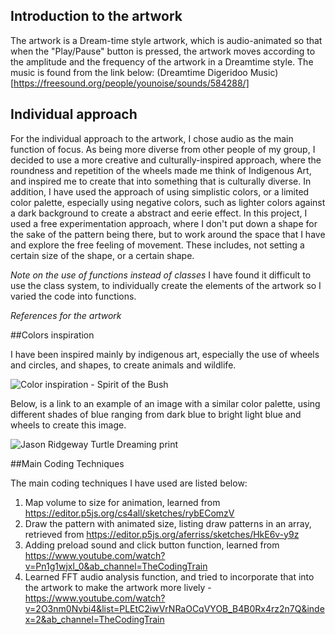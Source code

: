 ## Introduction to the artwork 

The artwork is a Dream-time style artwork, which is audio-animated so that when the "Play/Pause" button is pressed, the artwork moves according to the amplitude and the frequency of the artwork in a Dreamtime style. 
The music is found from the link below: 
(Dreamtime Digeridoo Music) [https://freesound.org/people/younoise/sounds/584288/]

## Individual approach

For the individual approach to the artwork, I chose audio as the main function of focus. 
As being more diverse from other people of my group, I decided to use a more creative and culturally-inspired approach, where the roundness and repetition of the wheels made me think of Indigenous Art, and inspired me to create that into something that is culturally diverse. In addition, I have used the approach of using simplistic colors, or a limited color palette, especially using negative colors, such as lighter colors against a dark background to create a abstract and eerie effect. In this project, I used a free experimentation approach, where I don't put down a shape for the sake of the pattern being there, but to work around the space that I have and explore the free feeling of movement. These includes, not setting a certain size of the shape, or a certain shape. 

_Note on the use of functions instead of classes_
I have found it difficult to use the class system, to individually create the elements of the artwork so I varied the code into functions.

*References for the artwork*

##Colors inspiration

I have been inspired mainly by indigenous art, especially the use of wheels and circles, and shapes, to create animals and wildlife. 
 

![Color inspiration - Spirit of the Bush](https://www.theozmaterialgirls.com/assets/full/20267.jpg?20210423090615)


Below, is a link to an example of an image with a similar color palette, using different shades of blue ranging from dark blue to bright light blue and wheels to create this image.


![Jason Ridgeway Turtle Dreaming print](https://www.dnaag.com.au/wp-content/uploads/2021/06/Jason-Ridgeway-Turtle-Dreaming-print.jpg)



##Main Coding Techniques

The main coding techniques I have used are listed below: 

1.  Map volume to size for animation, learned from https://editor.p5js.org/cs4all/sketches/rybEComzV
2.  Draw the pattern with animated size, listing draw patterns in an array, retrieved from https://editor.p5js.org/aferriss/sketches/HkE6v-y9z
3.  Adding preload sound and click button function, learned from https://www.youtube.com/watch?v=Pn1g1wjxl_0&ab_channel=TheCodingTrain
4. Learned FFT audio analysis function, and tried to incorporate that into the artwork to make the artwork more lively - https://www.youtube.com/watch?v=2O3nm0Nvbi4&list=PLEtC2iwVrNRaOCqVYOB_B4B0Rx4rz2n7Q&index=2&ab_channel=TheCodingTrain




